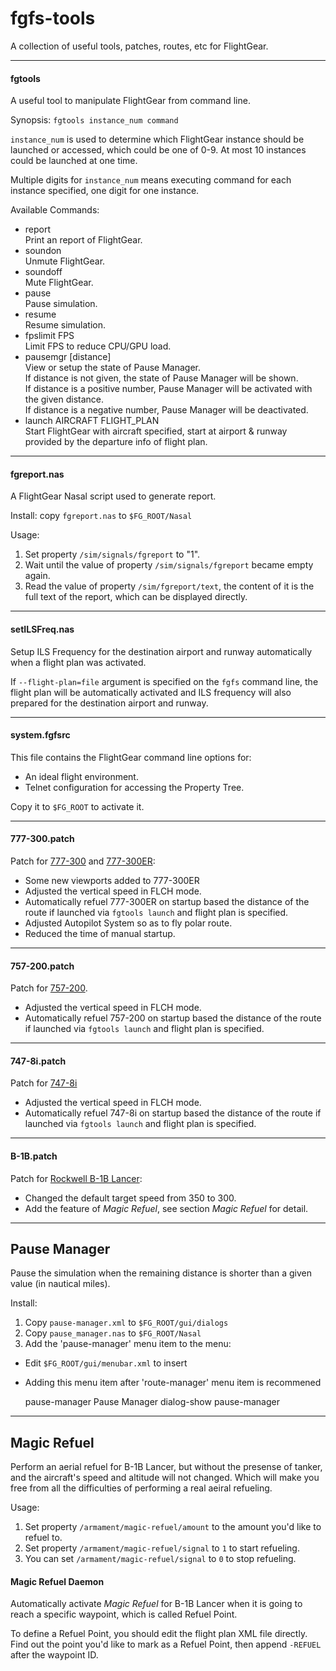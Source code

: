 fgfs-tools
==========

A collection of useful tools, patches, routes, etc for FlightGear.

---

#### fgtools

A useful tool to manipulate FlightGear from command line.

Synopsis: `fgtools instance_num command`

`instance_num` is used to determine which FlightGear instance should be launched or accessed, which could be one of 0-9. At most 10 instances could be launched at one time.

Multiple digits for `instance_num` means executing command for each instance specified, one digit for one instance.

Available Commands:

* report  
  Print an report of FlightGear.
* soundon  
  Unmute FlightGear.
* soundoff  
  Mute FlightGear.
* pause  
  Pause simulation.
* resume  
  Resume simulation.
* fpslimit FPS  
  Limit FPS to reduce CPU/GPU load.
* pausemgr [distance]  
  View or setup the state of Pause Manager.  
  If distance is not given, the state of Pause Manager will be shown.  
  If distance is a positive number, Pause Manager will be activated with the given distance.  
  If distance is a negative number, Pause Manager will be deactivated.  
* launch AIRCRAFT FLIGHT_PLAN  
  Start FlightGear with aircraft specified, start at airport & runway provided by the departure info of flight plan.

---

#### fgreport.nas

A FlightGear Nasal script used to generate report.

Install: copy `fgreport.nas` to `$FG_ROOT/Nasal`

Usage:

1. Set property `/sim/signals/fgreport` to "1".
2. Wait until the value of property `/sim/signals/fgreport` became empty again.
3. Read the value of property `/sim/fgreport/text`, the content of it is the full text of the report, which can be displayed directly.

---

#### setILSFreq.nas

Setup ILS Frequency for the destination airport and runway automatically when a flight plan was activated.

If `--flight-plan=file` argument is specified on the `fgfs` command line, the flight plan will be automatically activated and ILS frequency will also prepared for the destination airport and runway.

---

#### system.fgfsrc

This file contains the FlightGear command line options for:

* An ideal flight environment.
* Telnet configuration for accessing the Property Tree.

Copy it to `$FG_ROOT` to activate it.

---

#### 777-300.patch

Patch for [777-300](https://code.google.com/p/b773-flightgear/) and [777-300ER](https://code.google.com/p/b773-flightgear/):

* Some new viewports added to 777-300ER
* Adjusted the vertical speed in FLCH mode.
* Automatically refuel 777-300ER on startup based the distance of the route if launched via `fgtools launch` and flight plan is specified.
* Adjusted Autopilot System so as to fly polar route.
* Reduced the time of manual startup.

---

#### 757-200.patch

Patch for [757-200](http://mirrors.ibiblio.org/pub/mirrors/flightgear/ftp/Aircraft-3.4/757-200_20150111.zip).

* Adjusted the vertical speed in FLCH mode.
* Automatically refuel 757-200 on startup based the distance of the route if launched via `fgtools launch` and flight plan is specified.

---

#### 747-8i.patch

Patch for [747-8i](http://mirrors.ibiblio.org/pub/mirrors/flightgear/ftp/Aircraft-3.4/747-8i_20150111.zip)

* Adjusted the vertical speed in FLCH mode.
* Automatically refuel 747-8i on startup based the distance of the route if launched via `fgtools launch` and flight plan is specified.

---

#### B-1B.patch

Patch for [Rockwell B-1B Lancer](ftp://ftp.de.flightgear.org/pub/fgfs/Aircraft-3.2/B-1B_20130823.zip):

* Changed the default target speed from 350 to 300.
* Add the feature of *Magic Refuel*, see section *Magic Refuel* for detail.

---

Pause Manager
-------------

Pause the simulation when the remaining distance is shorter than a given value (in nautical miles).

Install:

1. Copy `pause-manager.xml` to `$FG_ROOT/gui/dialogs`
2. Copy `pause_manager.nas` to `$FG_ROOT/Nasal`
3. Add the 'pause-manager' menu item to the menu:


* Edit `$FG_ROOT/gui/menubar.xml` to insert  
* Adding this menu item after 'route-manager' menu item is recommened

	
	<item>
		<name>pause-manager</name>
		<label>Pause Manager</label>
		<binding>
			<command>dialog-show</command>
			<dialog-name>pause-manager</dialog-name>
		</binding>
	</item>
	

---

Magic Refuel
------------

Perform an aerial refuel for B-1B Lancer, but without the presense of tanker, and the aircraft's speed and altitude will not changed. Which will make you free from all the difficulties of performing a real aeiral refueling.

Usage:

1. Set property `/armament/magic-refuel/amount` to the amount you'd like to refuel to.
2. Set property `/armament/magic-refuel/signal` to `1` to start refueling.
3. You can set `/armament/magic-refuel/signal` to `0` to stop refueling.

#### Magic Refuel Daemon

Automatically activate _Magic Refuel_ for B-1B Lancer when it is going to reach a specific waypoint, which is called Refuel Point.

To define a Refuel Point, you should edit the flight plan XML file directly. Find out the point you'd like to mark as a Refuel Point, then append `-REFUEL` after the waypoint ID.

